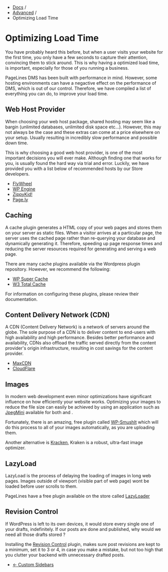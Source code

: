 <div class="row-fluid">
  <div class="span12">
    <ul class="breadcrumb">
        <li><a href="http://docs.pagelines.com/">Docs</a> <span class="divider">/</span></li>
        <li><a href="http://docs.pagelines.com/advanced">Advanced</a> <span class="divider">/</span></li>
        <li class="active">Optimizing Load Time</li>
    </ul>
  </div>
</div>

# Optimizing Load Time #

You have probably heard this before, but when a user visits your website for the first time, you only have a few seconds to capture their attention, convincing them to stick around. This is why having a optimized load time, is important, especially for those of you running a business.

PageLines DMS has been built with performance in mind. However, some hosting environments can have a negactive effect on the performance of DMS, which is out of our control. Therefore, we have compiled a list of everything you can do, to improve your load time.

## Web Host Provider ##

When choosing your web host package, shared hosting may seem like a bargin (unlimited databases, unlimited disk space etc...). However, this may not always be the case and these extras can come at a price elsewhere on your setup. Usually resulting in incredibly slow performance and possible down time.

This is why choosing a good web host provider, is one of the most important decisions you will ever make. Although finding one that works for you, is usually found the hard way via trial and error. Luckily, we have provided you with a list below of recommended hosts by our Store developers.

* [FlyWheel](http://getflywheel.com/)
* [WP Engine](http://wpengine.com/)
* [ZippyKid!](https://www.zippykid.com/)
* [Page.ly](https://page.ly/)

## Caching ##

A cache plugin generates a HTML copy of your web pages and stores them on your server as static files. When a visitor arrives at a particular page, the server uses the cached page rather than re-querying your database and dynamically generating it. Therefore, speeding up page response times and reducing the server resources required for generating and serving a web page.

There are many cache plugins available via the Wordpress plugin repository. However, we recommend the following:

* [WP Super Cache](http://wordpress.org/plugins/wp-super-cache/)
* [W3 Total Cache](http://wordpress.org/plugins/w3-total-cache/)

For information on configuring these plugins, please review their documentation.

## Content Delivery Network (CDN)

A CDN (Content Delivery Network) is a network of servers around the globe. The sole purpose of a CDN is to deliver content to end-users with high availability and high performance. Besides better performance and availability, CDNs also offload the traffic served directly from the content provider's origin infrastructure, resulting in cost savings for the content provider.

* [MaxCDN](http://www.maxcdn.com/)
* [CloudFlare](https://www.cloudflare.com/)

## Images ##

In modern web development even minor optimizations have significant influence on how efficiently your website works. Optimizing your images to reduce the file size can easily be achieved by using an application such as [JpegMini](http://www.jpegmini.com/) available for both  <ic class="icon-apple"></i> and <i class="icon-windows"></i>.

Fortunately, there is an amazing, free plugin called [WP-SmushIt](http://wordpress.org/plugins/wp-smushit/) which will do this process to all of your images automatically, as you are uploading them.

Another alternative is [Kracken](http://kraken.io/), Kraken is a robust, ultra-fast image optimizer.

## LazyLoad ##

LazyLoad is the process of delaying the loading of images in long web pages. Images outside of viewport (visible part of web page) wont be loaded before user scrolls to them.

PageLines have a free plugin available on the store called [LazyLoader](http://www.pagelines.com/store/plugins/pagelines-lazyloader/)

## Revision Control ##

If WordPress is left to its own devices, it would store every single one of your drafts, indefinitely. If our posts are done and published, why would we need all those drafts stored ?

Installing the [Revision Control](http://wordpress.org/plugins/revision-control/) plugin, makes sure post revisions are kept to a minimum, set it to 3 or 4, in case you make a mistake, but not too high that you clutter your backend with unnecessary drafted posts.

<div class="row-fluid">
	<div class="span12">
		<ul class="pager">
			<li class="pull-left"><a href="http://docs.pagelines.com/advanced/custom-sidebars">&larr; Custom Sidebars</a></li>
  		</ul>
	</div>
</div>